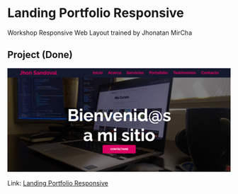 # Landing Portfolio Responsive
Workshop Responsive Web Layout trained by Jhonatan MirCha

## Project (Done)
![Landing Portfolio Responsive](/assets/cover-project-github.png)

Link: [Landing Portfolio Responsive](https://jhons1206.github.io/landing-portfolio-responsive/)
